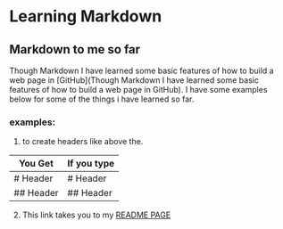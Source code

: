 # Learning Markdown
## Markdown to me so far
Though Markdown I have learned some basic features of how to build a web page in [GitHub](Though Markdown I have learned some basic features of how to build a web page in GitHub). I have some examples below for some of the things i have learned so far.
### examples:
1. to create headers like above the.

 You Get | If you type 
 ---------|----------
 # Header | # Header 
 ## Header| ## Header
 

2. This link takes you to my [README PAGE](https://quisqueyan.github.io/learning-journal/)



